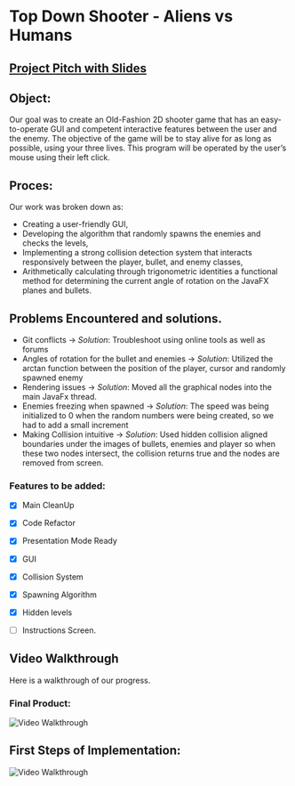 # Top Down Shooter - Aliens vs Humans 

## [Project Pitch with Slides](https://docs.google.com/presentation/d/1v3ea9qtfltWQ06R84yk-NwTmRux-YME8crWoAlW89lM/edit#slide=id.p)

## Object: 
Our goal was to create an Old-Fashion 2D shooter game that has an easy-to-operate GUI and competent interactive features between the user and the enemy. 
The objective of the game will be to stay alive for as long as possible, using your three lives.
This program will be operated by the user’s mouse using their left click. 

## Proces:
Our work was broken down as:
* Creating a user-friendly GUI,
* Developing the algorithm that randomly spawns the enemies and checks the levels,
* Implementing a strong collision detection system that interacts responsively between the player, bullet, and enemy classes,
* Arithmetically calculating through trigonometric identities a functional method for determining the current angle of rotation on the JavaFX planes and bullets.


## Problems Encountered and solutions. 

* Git conflicts → *Solution*: Troubleshoot using online tools as well as forums
* Angles of rotation for the bullet and enemies → *Solution*: Utilized the arctan function between the position of the player, cursor and randomly spawned enemy
* Rendering issues → *Solution*: Moved all the graphical nodes into the main JavaFx thread. 
* Enemies freezing when spawned → *Solution*: The speed was being initialized to 0 when the random numbers were being created, so we had to add a small increment
* Making Collision intuitive → *Solution*: Used hidden collision aligned boundaries under the images of bullets, enemies and player so when these two nodes intersect, the collision returns true and the nodes are removed from screen.

### Features to be added:

- [x] Main CleanUp
- [x] Code Refactor
- [x] Presentation Mode Ready
- [x] GUI
- [x] Collision System
- [x] Spawning Algorithm
- [x] Hidden levels
- [ ] Instructions Screen.


## Video Walkthrough

Here is a walkthrough of our progress.

### Final Product:

<img src='http://g.recordit.co/Sy0215pwHy.gif' title='Video Walkthrough' width='' alt='Video Walkthrough' />

## First Steps of Implementation:
<img src='http://g.recordit.co/5zfsdIXkmM.gif' title='Video Walkthrough' width='' alt='Video Walkthrough' />


